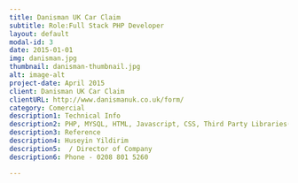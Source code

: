 ```yaml
---
title: Danisman UK Car Claim
subtitle: Role:Full Stack PHP Developer
layout: default
modal-id: 3
date: 2015-01-01
img: danisman.jpg
thumbnail: danisman-thumbnail.jpg
alt: image-alt
project-date: April 2015
client: Danisman UK Car Claim
clientURL: http://www.danismanuk.co.uk/form/
category: Comercial
description1: Technical Info
description2: PHP, MYSQL, HTML, Javascript, CSS, Third Party Libraries(Bootstrap, Datatable JQuery, Form Validation)
description3: Reference
description4: Huseyin Yildirim
description5:  / Director of Company
description6: Phone - 0208 801 5260

---
```

